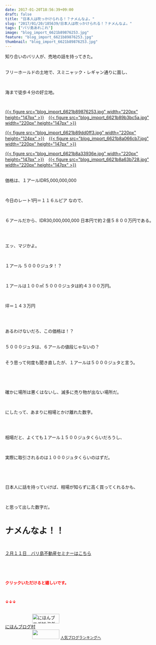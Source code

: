 ```yaml
---
date: 2017-01-20T18:56:39+09:00
draft: false
title: "日本人は吹っかけられる！？ナメんなよ。"
slug: "2017/01/20/185639/日本人は吹っかけられる！？ナメんなよ。"
tags: ["バリ島あれこれ"]
image: "blog_import_6621b89876253.jpg"
feature: "blog_import_6621b89876253.jpg"
thumbnail: "blog_import_6621b89876253.jpg"
---
```

<p>知り合いのバリ人が、売地の話を持ってきた。</p><p><br/>フリーホールドの土地で、スミニャック・レギャン通りに面し、</p><p> </p><p>海まで徒歩４分の好立地。</p><p> </p><p><a href="blog_import_6621b899892b9.jpg">{{< figure src="blog_import_6621b89876253.jpg" width="220px" height="147px" >}}</a>　<a href="blog_import_6621b89c52e19.jpg">{{< figure src="blog_import_6621b89b3bc5a.jpg" width="220px" height="147px" >}}</a></p><p><a href="blog_import_6621b89eebf78.jpg">{{< figure src="blog_import_6621b89dd0ff3.jpg" width="220px" height="124px" >}}</a>　<a href="blog_import_6621b8a18420b.jpg">{{< figure src="blog_import_6621b8a066cb7.jpg" width="220px" height="147px" >}}</a></p><p><a href="blog_import_6621b8a44db64.jpg">{{< figure src="blog_import_6621b8a33936e.jpg" width="220px" height="147px" >}}</a>　<a href="blog_import_6621b8a74fd3d.jpg">{{< figure src="blog_import_6621b8a63b728.jpg" width="220px" height="147px" >}}</a></p><p><br/>価格は、１アールIDR5,000,000,000</p><p> </p><p>今日のレート1円＝１１６ルピア なので、</p><p> </p><p>６アールだから、IDR30,000,000,000 日本円で約２億５８００万円である。</p><p> </p><p><br/>エッ、マジかよ。</p><p> </p><p>１アール ５０００ジュタ！？</p><p> </p><p>１アールは１００㎡ ５０００ジュタは約４３００万円。</p><p> </p><p>坪＝１４３万円</p><p> </p><p><br/>あるわけないだろ、この価格は！？</p><p><br/>５０００ジュタは、６アールの値段じゃないの？</p><p><br/>そう思って何度も聞き直したが、１アールは５０００ジュタと言う。</p><p> </p><p> </p><p>確かに場所は悪くはないし、滅多に売り物が出ない場所だ。</p><p> </p><p>にしたって、あまりに相場とかけ離れた数字。</p><p> </p><p><br/>相場だと、よくても１アール１５００ジュタくらいだろうし、</p><p> </p><p>実際に取引されるのは１０００ジュタくらいのはずだ。</p><p> </p><p> </p><p>日本人に話を持っていけば、相場が知らずに高く買ってくれるかも、</p><p> </p><p>と思って出した数字だ。</p><p> </p><p><span style="font-weight: bold;"><span style="font-size: 1.96em;">ナメんなよ！！</span></span></p><p> </p><p><a href="iin.co.jp" target="_blank"><span style="text-decoration: underline;">２月１１日　バリ島不動産セミナーはこちら</span></a></p><p> </p><p> </p><p><font color="#ff0000" size="2"><strong>クリックいただけると嬉しいです。</strong></font></p><p></p><p> </p><p><font color="#ff0000" size="2"><strong>↓↓↓</strong></font></p><p><br/><a href="ranking.html?p_cid=01260127" target="_blank"><img width="88" height="31" alt="にほんブログ村 海外生活ブログ バリ島情報へ" src="data:image/svg+xml;charset=utf-8,%3Csvg%20xmlns%3D%22http%3A%2F%2Fwww.w3.org%2F2000%2Fsvg%22%20title%3D%22Placeholder%20for%20Images%22%20role%3D%22presentation%22%20viewBox%3D%220%200%2088%2031%22%20%2F%3E" border="0" data-src="https://img-proxy.blog-video.jp/images?url=http%3A%2F%2Foverseas.blogmura.com%2Fbali%2Fimg%2Fbali88_31.gif" style="aspect-ratio: auto 88 / 31;"/><noscript><img width="88" height="31" alt="にほんブログ村 海外生活ブログ バリ島情報へ" src="https://img-proxy.blog-video.jp/images?url=http%3A%2F%2Foverseas.blogmura.com%2Fbali%2Fimg%2Fbali88_31.gif" border="0"></noscript></a><br/><a href="ranking.html?p_cid=01260127" target="_blank">にほんブログ村</a><br/><a title="人気ブログランキングへ" href="link.php?1804582"><img width="88" height="31" src="data:image/svg+xml;charset=utf-8,%3Csvg%20xmlns%3D%22http%3A%2F%2Fwww.w3.org%2F2000%2Fsvg%22%20title%3D%22Placeholder%20for%20Images%22%20role%3D%22presentation%22%20viewBox%3D%220%200%2088%2031%22%20%2F%3E" border="0" data-src="https://blog.with2.net/img/banner/banner_22.gif" style="aspect-ratio: auto 88 / 31;"/><noscript><img width="88" height="31" src="https://blog.with2.net/img/banner/banner_22.gif" border="0"></noscript></a> <a style="font-size: 12px;" href="link.php?1804582">人気ブログランキングへ</a></p>

